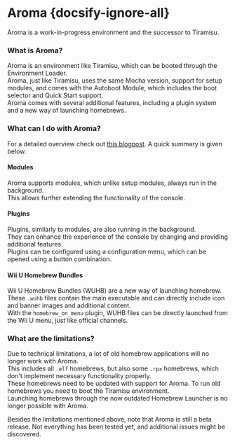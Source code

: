 # Aroma {docsify-ignore-all}

Aroma is a work-in-progress environment and the successor to Tiramisu.

### What is Aroma?

Aroma is an environment like Tiramisu, which can be booted through the Environment Loader.  
Aroma, just like Tiramisu, uses the same Mocha version, support for setup modules, and comes with the Autoboot Module, which includes the boot selector and Quick Start support.  
Aroma comes with several additional features, including a plugin system and a new way of launching homebrews.

### What can I do with Aroma?

For a detailed overview check out [this blogpost](https://maschell.github.io/homebrew/2022/09/05/aroma.html). A quick summary is given below.

#### Modules

Aroma supports modules, which unlike setup modules, always run in the background.  
This allows further extending the functionality of the console.

#### Plugins

Plugins, similarly to modules, are also running in the background.  
They can enhance the experience of the console by changing and providing additional features.  
Plugins can be configured using a configuration menu, which can be opened using a button combination.

#### Wii U Homebrew Bundles

Wii U Homebrew Bundles (WUHB) are a new way of launching homebrew.  
These `.wuhb` files contain the main executable and can directly include icon and banner images and additional content.  
With the `homebrew_on_menu` plugin, WUHB files can be directly launched from the Wii U menu, just like official channels.

### What are the limitations?

Due to technical limitations, a lot of old homebrew applications will no longer work with Aroma.  
This includes all `.elf` homebrews, but also some `.rpx` homebrews, which don't implement necessary functionality properly.  
These homebrews need to be updated with support for Aroma. To run old homebrews you need to boot the Tiramisu environment.  
Launching homebrews through the now outdated Homebrew Launcher is no longer possible with Aroma.  

Besides the limitations mentioned above, note that Aroma is still a beta release. Not everything has been tested yet, and additional issues might be discovered.  
